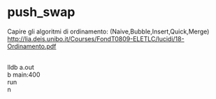 # push_swap

Capire gli algoritmi di ordinamento: (Naive,Bubble,Insert,Quick,Merge)<br>
http://lia.deis.unibo.it/Courses/FondT0809-ELETLC/lucidi/18-Ordinamento.pdf<br><br>

lldb a.out<br>
b main:400<br>
run<br>
n<br>
